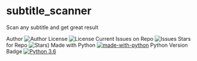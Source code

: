 # subtitle_scanner
Scan any subtitle and get great result

Author
![Author](https://img.shields.io/badge/author-littinrajan-blue)
License
![License](https://img.shields.io/github/license/littinrajan/subtitle_scanner)
Current Issues on Repo
![Issues](https://img.shields.io/github/issues/littinrajan/subtitle_scanner)
Stars for Repo
![Stars](https://img.shields.io/github/stars/littinrajan/subtitle_scanner))
Made with Python
[![made-with-python](https://img.shields.io/badge/Made%20with-Python-1f425f.svg)](https://www.python.org/)
Python Version Badge
[![Python 3.6](https://img.shields.io/badge/python-3.6-blue.svg)](https://www.python.org/downloads/release/python-360/)
